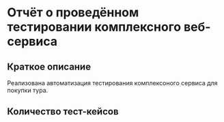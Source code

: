 # Отчёт о проведённом тестировании комплексного веб-сервиса

## Краткое описание
Реализована автоматизация тестирования комплексоного сервиса для покупки тура.

## Количество тест-кейсов
